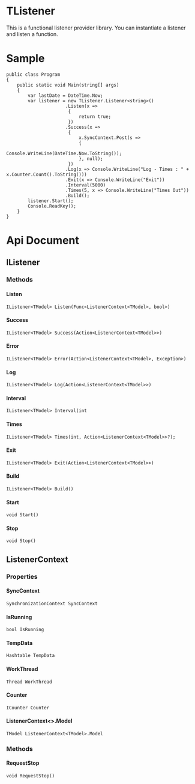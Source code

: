 # TListener
This is a functional listener provider library. You can instantiate a listener and listen a function.

# Sample
``` CSharp
public class Program
{
    public static void Main(string[] args)
    {
        var lastDate = DateTime.Now;
        var listener = new TListener.Listener<string>()
                      .Listen(x =>
                       {
                           return true;
                       })
                      .Success(x =>
                       {
                           x.SyncContext.Post(s =>
                           {
                               Console.WriteLine(DateTime.Now.ToString());
                           }, null);
                       })
                      .Log(x => Console.WriteLine("Log - Times : " + x.Counter.Count().ToString()))
                      .Exit(x => Console.WriteLine("Exit"))
                      .Interval(5000)
                      .Times(5, x => Console.WriteLine("Times Out"))
                      .Build();
        listener.Start();
        Console.ReadKey();
    }
}
```
# Api Document
## IListener<TModel>
### Methods
#### Listen
``` CSharp
IListener<TModel> Listen(Func<ListenerContext<TModel>, bool>)
```
#### Success
``` CSharp
IListener<TModel> Success(Action<ListenerContext<TModel>>)
```
#### Error
``` CSharp
IListener<TModel> Error(Action<ListenerContext<TModel>, Exception>)
```
#### Log
``` CSharp
IListener<TModel> Log(Action<ListenerContext<TModel>>)
```
#### Interval
``` CSharp
IListener<TModel> Interval(int
```
#### Times
``` CSharp
IListener<TModel> Times(int, Action<ListenerContext<TModel>>?);
```
#### Exit
``` CSharp
IListener<TModel> Exit(Action<ListenerContext<TModel>>)
```
#### Build
``` CSharp
IListener<TModel> Build()
```
#### Start
``` CSharp
void Start()
```
#### Stop
``` CSharp
void Stop()
```

## ListenerContext
### Properties
#### SyncContext
``` CSharp
SynchronizationContext SyncContext
```
#### IsRunning
``` CSharp
bool IsRunning
```
#### TempData
``` CSharp
Hashtable TempData
```
#### WorkThread
``` CSharp
Thread WorkThread
```
#### Counter
``` CSharp
ICounter Counter
```
#### ListenerContext<<TModel>>.Model
```CSharp
TModel ListenerContext<TModel>.Model
```
### Methods
#### RequestStop
``` CSharp
void RequestStop()
```
